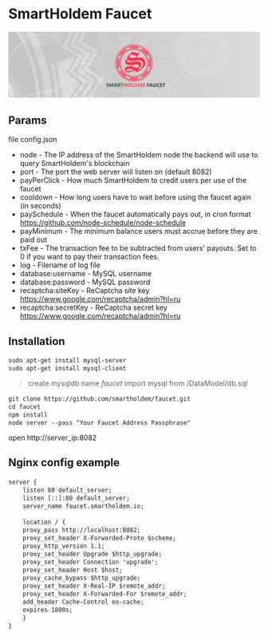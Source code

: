 # SmartHoldem Faucet

[![Wallet Releases](https://github.com/smartholdem/smartmedia/blob/master/mediakit/sh_faucet.jpg)](https://faucet.smartholdem.io/)

## Params

file config.json

- node - The IP address of the SmartHoldem node the backend will use to query SmartHoldem's blockchain
- port - The port the web server will listen on (default 8082)
- payPerClick - How much SmartHoldem to credit users per use of the faucet
- cooldown - How long users have to wait before using the faucet again (in seconds)
- paySchedule - When the faucet automatically pays out, in cron format https://github.com/node-schedule/node-schedule
- payMinimum - The minimum balance users must accrue before they are paid out
- txFee - The transaction fee to be subtracted from users' payouts. Set to 0 if you want to pay their transaction fees.
- log - Filename of log file
- database:username - MySQL username
- database:password - MySQL password
- recaptcha:siteKey - ReCaptcha site key https://www.google.com/recaptcha/admin?hl=ru
- recaptcha:secretKey - ReCaptcha secret key https://www.google.com/recaptcha/admin?hl=ru

## Installation
```shell
sudo apt-get install mysql-server
sudo apt-get install mysql-client
```
> create mysqldb name *faucet*
> import mysql from /DataModel/db.sql

```shell
git clone https://github.com/smartholdem/faucet.git
cd faucet
npm install
node server --pass "Your Faucet Address Passphrase"
```
open http://server_ip:8082

## Nginx config example

```shell
server {
    listen 80 default_server;
    listen [::]:80 default_server;
    server_name faucet.smartholdem.io;

    location / {
    proxy_pass http://localhost:8082;
    proxy_set_header X-Forwarded-Proto $scheme;
    proxy_http_version 1.1;
    proxy_set_header Upgrade $http_upgrade;
    proxy_set_header Connection 'upgrade';
    proxy_set_header Host $host;
    proxy_cache_bypass $http_upgrade;
    proxy_set_header X-Real-IP $remote_addr;
    proxy_set_header X-Forwarded-For $remote_addr;
    add_header Cache-Control no-cache;
    expires 1800s;
    }
}
```
